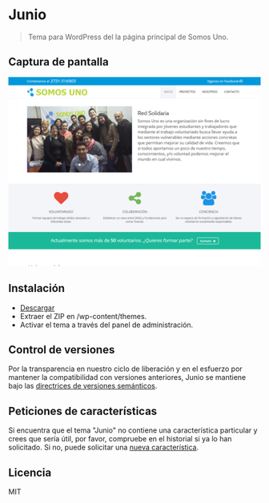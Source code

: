 # Junio

> Tema para WordPress del la página principal de Somos Uno.

## Captura de pantalla
<img src="https://raw.githubusercontent.com/Somos-Uno/Junio/master/screenshot.png">

## Instalación
- [Descargar](https://github.com/Somos-Uno/Junio/archive/v1.0.0.zip)
- Extraer el ZIP en /wp-content/themes.
- Activar el tema a través del panel de administración.

## Control de versiones
Por la transparencia en nuestro ciclo de liberación y en el esfuerzo por mantener la compatibilidad con versiones anteriores, Junio se mantiene bajo las [directrices de versiones semánticos](http://semver.org/).

## Peticiones de características
Si encuentra que el tema "Junio" no contiene una característica particular y crees que sería útil, por favor, compruebe en el historial si ya lo han solicitado. Si no, puede solicitar una [nueva característica](https://github.com/Somos-Uno/Junio/issues/new).

## Licencia
MIT
